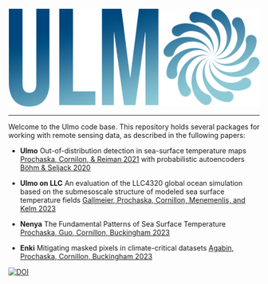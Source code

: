 <p align="center">
  <img src="ulmo.png">
</p>

------------
Welcome to the Ulmo code base.  This repository holds
 several packages for working with remote sensing data, as
 described in the fullowing papers:

* **Ulmo** Out-of-distribution detection in sea-surface temperature maps   [Prochaska, Cornilon, & Reiman 2021](https://www.mdpi.com/2072-4292/13/4/744/review_report) with probabilistic autoencoders 
[B&ouml;hm & Seljack 2020](https://arxiv.org/abs/2006.05479)

* **Ulmo on LLC** An evaluation of the LLC4320 global ocean simulation based on the submesoscale structure of modeled sea surface temperature fields [Gallmeier, Prochaska, Cornillon, Menemenlis, and Kelm 2023](https://gmd.copernicus.org/preprints/gmd-2023-39/)

* **Nenya** The Fundamental Patterns of Sea Surface Temperature [Prochaska, Guo, Cornillon, Buckingham 2023](https://ieeexplore.ieee.org/document/10197640)

* **Enki** Mitigating masked pixels in climate-critical datasets [Agabin, Prochaska, Cornillon, Buckingham 2023](https://ui.adsabs.harvard.edu/abs/2023arXiv230709227A/abstract)


[![DOI](https://zenodo.org/badge/DOI/10.5281/zenodo.8325304.svg)](https://doi.org/10.5281/zenodo.8325304)

